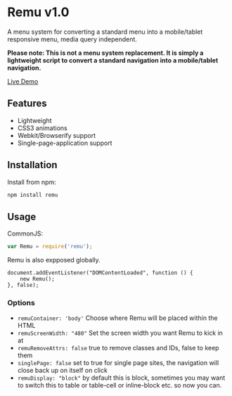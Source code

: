 # Remu v1.0

A menu system for converting a standard menu into a mobile/tablet responsive menu, media query independent.

**Please note: This is not a menu system replacement. It is simply a lightweight script to convert a standard navigation into a mobile/tablet navigation.**

[Live Demo](http://live627.github.io/remu/demo.html)

## Features

- Lightweight
- CSS3 animations
- Webkit/Browserify support
- Single-page-application support

## Installation

Install from npm:

```sh
npm install remu
```

## Usage
CommonJS:
```js
var Remu = require('remu');
```
Remu is also expposed globally.
    <script src="remu.js"></script>
    <link rel="stylesheet" href="remu.css" media="screen" />

    document.addEventListener("DOMContentLoaded", function () {
        new Remu();
    }, false);

### Options

- `remuContainer: 'body'` Choose where Remu will be placed within the HTML
- `remuScreenWidth: "480"` Set the screen width you want Remu to kick in at
- `remuRemoveAttrs: false` true to remove classes and IDs, false to keep them
- `singlePage: false` set to true for single page sites, the navigation will close back up on itself on click
- `remuDisplay: "block"` by default this is block, sometimes you may want to switch this to table or table-cell or inline-block etc. so now you can.
